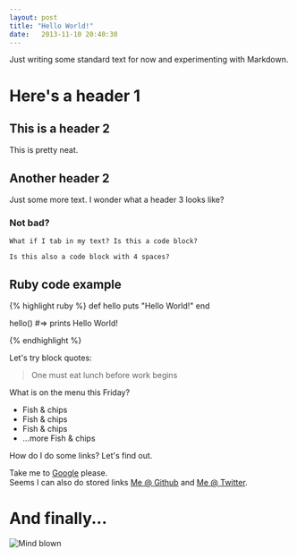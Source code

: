 ```yaml
---
layout: post
title: "Hello World!"
date:   2013-11-10 20:40:30
---
```


Just writing some standard text for now and experimenting with Markdown.

Here's a header 1
=================

This is a header 2
------------------

This is pretty neat.

Another header 2
----------------

Just some more text. I wonder what a header 3 looks like?

### Not bad?

	What if I tab in my text? Is this a code block?

    Is this also a code block with 4 spaces?

Ruby code example
-----------------

{% highlight ruby %}
def hello
  puts "Hello World!"
end

hello()
#=> prints Hello World!

{% endhighlight %}

Let's try block quotes:

> One must eat lunch
> before work begins

What is on the menu this Friday?  

* Fish & chips
* Fish & chips
* Fish & chips
* ...more Fish & chips

How do I do some links? Let's find out.


Take me to [Google](http://google.com "Google") please.  
Seems I can also do stored links [Me @ Github][my-gh] and [Me @ Twitter][my-twitter].

And finally...
==============

![Mind blown](http://i.imgur.com/sg017lt.gif)  

[my-gh]: https://github.com/christemple "Chris Temple @ Github"
[my-twitter]: http://twitter.com/temple3188 "Chris Temple @ Twitter"